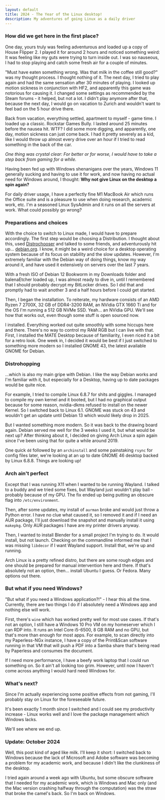 ```yaml
---
layout: default
title: 2024 - The Year of the Linux desktop!
description: My adventures of going Linux as a daily driver
---
```


### How did we get here in the first place?

One day, yours truly was feeling adventurous and loaded up a copy of House Flipper 2. I played it for around 2 hours and noticed something weird: It was feeling like my guts were trying to turn inside out. I was so nauseous, I had to stop playing and catch some fresh air for a couple of minutes.

"Must have eaten something wrong. Was that milk in the coffee still good?" was my thought process. I thought nothing of it. The next day, I tried to play again and had the same sensation after 30 minutes of playing. I looked up motion sickness in conjunction with HF2, and apparently this game was notorious for causing it. I changed some settings as recommended by the Steam forums - it helped, but not a lot. I didn't play anymore after that, because the next day, I would go on vacation to Zurich and wouldn't want to feel bad on the 5 hour drive there.

Back from vacation, everything settled, apartment to myself - game time. I loaded up a classic. Rockstar Games Bully. I lasted around 25 minutes before the nausea hit. WTF? I did some more digging, and apparently, one day, motion sickness can just come back. I had it pretty severely as a kid, like I would throw up almost every drive over an hour if I tried to read something in the back of the car.

*One thing was crystal clear: For better or for worse, I would have to take a step back from gaming for a while.*

Having been fed up with Windows shenanigans over the years, Windows 11 generally sucking and having to use it for work, and now having no actual need for Windows around, I thought: **Why not give Linux on the desktop a spin again?** 

For daily driver usage, I have a perfectly fine M1 MacBook Air which runs the Office suite and is a pleasure to use when doing research, academic work, etc. I'm a seasoned Linux SysAdmin and it runs on all the servers at work. What could possibly go wrong?

### Preparations and choices

With the choice to switch to Linux made, I would have to prepare accordingly. The first step would be choosing a Distribution. I thought about this, used [Distrochooser](https://distrochooser.de) and talked to some friends, and adventurously hit up... [debian.org](https://debian.org). I know, it might be a weird choice for a desktop operating system because of its focus on stability and the slow updates. However, I'm extremely familiar with the Debian way of doing things, know my way around it, and have used it extensively on servers over the last 7 years.

With a fresh ISO of Debian 12 Bookworm in my Downloads folder and balenaEtcher loaded up, I was almost ready to dive in, until I remembered that I should probably decrypt my BitLocker drives. So I did that and promptly had to wait another 3 and a half hours before I could get started.

Then, I began the installation. To reiterate, my hardware consists of an AMD Ryzen 7 2700X, 32 GB of DDR4-3200 RAM, an NVidia GTX 1660 Ti and for the OS I'm running a 512 GB NVMe SSD. Yeah... an NVidia GPU. We'll see how that works out, even though some stuff is open sourced now.

I installed. Everything worked out quite smoothly with some hiccups here and there. There's no way to control my RAM RGB but I can live with that. First, I installed the MATE Desktop because of familiarity, I even riced it a bit for a retro look. One week in, I decided it would be best if I just switched to something more modern so I installed GNOME 43, the latest available GNOME for Debian.

### Distrohopping

...which is also my main gripe with Debian. I like the way Debian works and I'm familiar with it, but especially for a Desktop, having up to date packages would be quite nice.

For example, I tried to compile Linux 6.8.7 for shits and giggles. I managed to compile my own kernel and it booted, but I had no graphical output because for some reason, nvidia-dkms refused to install on the newer Kernel. So I switched back to Linux 6.1. GNOME was stuck on 43 and wouldn't get an update until Debian 13 which would likely drop in 2025.

But I wanted something more modern. So it was back to the drawing board again. Debian served me well for the 3 weeks I used it, but what would be next up? After thinking about it, I decided on giving Arch Linux a spin again since I've been using that for quite a while around 2019.

One quick ``dd`` followed by an ``archinstall`` and some painstaking ``rsync`` for config files later, we're looking at an up to date GNOME 46 desktop backed by Linux 6.8.8. Things are looking up!

### Arch ain't perfect

Except that I was running X11 when I wanted to be running Wayland. I talked to a buddy and we tried some fixes, but Wayland just wouldn't play ball - probably because of my GPU. The fix ended up being putting an obscure flag into ``/etc/environment``. 

Then, after some updates, my install of ``aurman`` broke and would just throw a Python error. I have no clue what caused it, so I removed it and if I need an AUR package, I'll just download the snapshot and manually install it using ``makepkg``. Only AUR packages I have are my printer drivers anyway.

Then, I wanted to install Blender for a small project I'm trying to do. It would install, but not launch. Checking on the commandline informed me that I was missing ``libdecor`` if I want Wayland support. Install that, we're up and running.

Arch Linux is a pretty refined distro, but there are some rough edges and one should be prepared for manual intervention here and there. If that's absolutely not an option, then... install Ubuntu I guess. Or Fedora. Many options out there.

### But what if you need Windows?

"But what if you need a Windows application?!" - I hear this all the time. Currently, there are two things I do if I absolutely need a Windows app and nothing else will work.

First, there's ``wine`` which has worked pretty well for most use cases. If that's not an option, I still have a Windows 10 Pro VM on my homeserver which I can RDP into. It runs an Intel Core i5-6500, 8 GB RAM and no GPU, but that's more than enough for most apps. For example, to scan directly into my Paperless-NGx instance, I have a copy of the Print&Scan software running in that VM that will push a PDF into a Samba share that's being read by Paperless and consumes the document.

If I need more performance, I have a beefy work laptop that I could run something on. So it ain't all looking too grim. However, until now I haven't come across anything I would hard need Windows for.

### What's next?

Since I'm actually experiencing some positive effects from not gaming, I'll probably stay on Linux for the foreseeable future.

It's been exactly 1 month since I switched and I could see my productivity increase - Linux works well and I love the package management which Windows lacks.

We'll see where we end up.

### Update: October 2024

Well, this post kind of aged like milk. I'll keep it short: I switched back to Windows because the lack of Microsoft and Adobe software was becoming a problem for my academic work, and because I didn't like the clunkiness of the desktop.

I tried again around a week ago with Ubuntu, but some obscure software that I needed for my academic work, which is Windows and Mac only (and the Mac version crashing halfway through the computation) was the straw that broke the camel's back. So I'm back on Windows.
